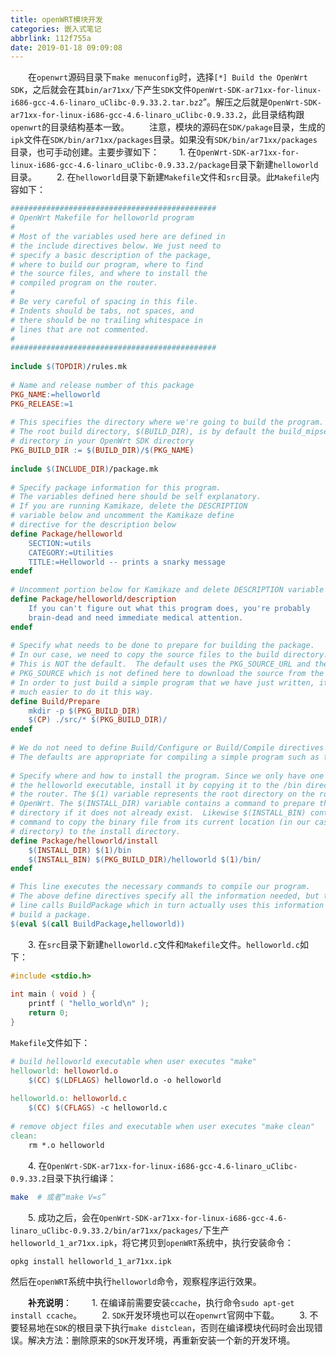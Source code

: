```yaml
---
title: openWRT模块开发
categories: 嵌入式笔记
abbrlink: 112f755a
date: 2019-01-18 09:09:08
---
```

&emsp;&emsp;在`openwrt`源码目录下`make menuconfig`时，选择`[*] Build the OpenWrt SDK`，之后就会在其`bin/ar71xx/`下产生`SDK`文件`OpenWrt-SDK-ar71xx-for-linux-i686-gcc-4.6-linaro_uClibc-0.9.33.2.tar.bz2`”。解压之后就是`OpenWrt-SDK-ar71xx-for-linux-i686-gcc-4.6-linaro_uClibc-0.9.33.2`，此目录结构跟`openwrt`的目录结构基本一致。<!--more-->
&emsp;&emsp;注意，模块的源码在`SDK/pakage`目录，生成的`ipk`文件在`SDK/bin/ar71xx/packages`目录。如果没有`SDK/bin/ar71xx/packages`目录，也可手动创建。主要步骤如下：
&emsp;&emsp;1. 在`OpenWrt-SDK-ar71xx-for-linux-i686-gcc-4.6-linaro_uClibc-0.9.33.2/package`目录下新建`helloworld`目录。
&emsp;&emsp;2. 在`helloworld`目录下新建`Makefile`文件和`src`目录。此`Makefile`内容如下：

``` makefile
##############################################
# OpenWrt Makefile for helloworld program
#
# Most of the variables used here are defined in
# the include directives below. We just need to
# specify a basic description of the package,
# where to build our program, where to find
# the source files, and where to install the
# compiled program on the router.
#  
# Be very careful of spacing in this file.
# Indents should be tabs, not spaces, and
# there should be no trailing whitespace in
# lines that are not commented.
#  
##############################################
​
include $(TOPDIR)/rules.mk
​
# Name and release number of this package
PKG_NAME:=helloworld
PKG_RELEASE:=1
​
# This specifies the directory where we're going to build the program.
# The root build directory, $(BUILD_DIR), is by default the build_mipsel
# directory in your OpenWrt SDK directory
PKG_BUILD_DIR := $(BUILD_DIR)/$(PKG_NAME)
​
include $(INCLUDE_DIR)/package.mk
​
# Specify package information for this program.
# The variables defined here should be self explanatory.
# If you are running Kamikaze, delete the DESCRIPTION
# variable below and uncomment the Kamikaze define
# directive for the description below
define Package/helloworld
    SECTION:=utils
    CATEGORY:=Utilities
    TITLE:=Helloworld -- prints a snarky message
endef
​
# Uncomment portion below for Kamikaze and delete DESCRIPTION variable above
define Package/helloworld/description
    If you can't figure out what this program does, you're probably
    brain-dead and need immediate medical attention.
endef
​
# Specify what needs to be done to prepare for building the package.
# In our case, we need to copy the source files to the build directory.
# This is NOT the default.  The default uses the PKG_SOURCE_URL and the
# PKG_SOURCE which is not defined here to download the source from the web.
# In order to just build a simple program that we have just written, it is
# much easier to do it this way.
define Build/Prepare
    mkdir -p $(PKG_BUILD_DIR)
    $(CP) ./src/* $(PKG_BUILD_DIR)/
endef
​
# We do not need to define Build/Configure or Build/Compile directives
# The defaults are appropriate for compiling a simple program such as this one
​
# Specify where and how to install the program. Since we only have one file,
# the helloworld executable, install it by copying it to the /bin directory on
# the router. The $(1) variable represents the root directory on the router running
# OpenWrt. The $(INSTALL_DIR) variable contains a command to prepare the install
# directory if it does not already exist.  Likewise $(INSTALL_BIN) contains the
# command to copy the binary file from its current location (in our case the build
# directory) to the install directory.
define Package/helloworld/install
    $(INSTALL_DIR) $(1)/bin
    $(INSTALL_BIN) $(PKG_BUILD_DIR)/helloworld $(1)/bin/
endef

# This line executes the necessary commands to compile our program.
# The above define directives specify all the information needed, but this
# line calls BuildPackage which in turn actually uses this information to
# build a package.
$(eval $(call BuildPackage,helloworld))
```

&emsp;&emsp;3. 在`src`目录下新建`helloworld.c`文件和`Makefile`文件。`helloworld.c`如下：

``` c
#include <stdio.h>
​
int main ( void ) {
    printf ( "hello_world\n" );
    return 0;
}
```

`Makefile`文件如下：

``` makefile
# build helloworld executable when user executes "make"
helloworld: helloworld.o
    $(CC) $(LDFLAGS) helloworld.o -o helloworld
​
helloworld.o: helloworld.c
    $(CC) $(CFLAGS) -c helloworld.c
​
# remove object files and executable when user executes "make clean"
clean:
    rm *.o helloworld
```

&emsp;&emsp;4. 在`OpenWrt-SDK-ar71xx-for-linux-i686-gcc-4.6-linaro_uClibc-0.9.33.2`目录下执行编译：

``` bash
make  # 或者“make V=s”
```

&emsp;&emsp;5. 成功之后，会在`OpenWrt-SDK-ar71xx-for-linux-i686-gcc-4.6-linaro_uClibc-0.9.33.2/bin/ar71xx/packages/`下生产`helloworld_1_ar71xx.ipk`，将它拷贝到`openWRT`系统中，执行安装命令：

``` bash
opkg install helloworld_1_ar71xx.ipk
```

然后在`openWRT`系统中执行`helloworld`命令，观察程序运行效果。

&emsp;&emsp;**补充说明**：
&emsp;&emsp;1. 在编译前需要安装`ccache`，执行命令`sudo apt-get install ccache`。
&emsp;&emsp;2. `SDK`开发环境也可以在`openwrt`官网中下载。
&emsp;&emsp;3. 不要轻易地在`SDK`的根目录下执行`make distclean`，否则在编译模块代码时会出现错误。解决方法：删除原来的`SDK`开发环境，再重新安装一个新的开发环境。